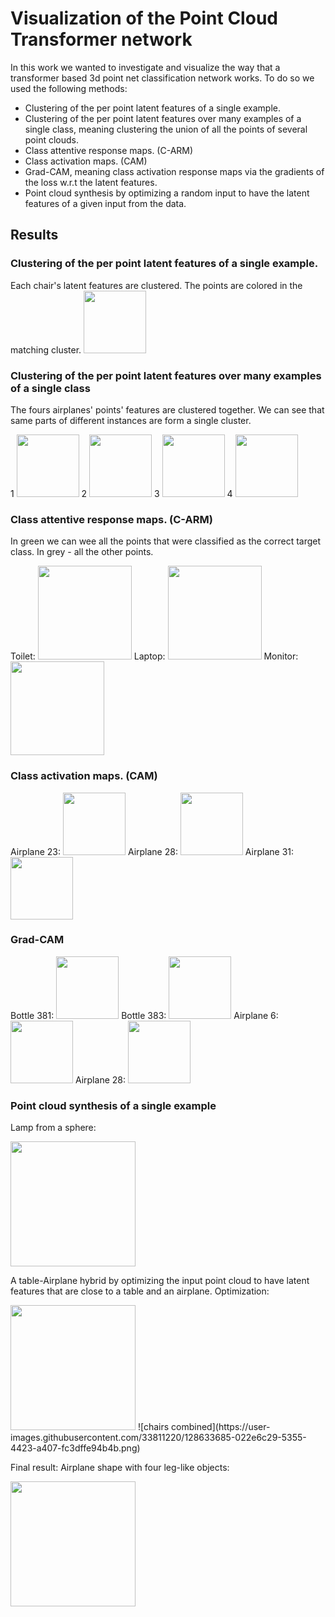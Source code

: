 # Visualization of the Point Cloud Transformer network

In this work we wanted to investigate and visualize the way that a transformer based 3d point net classification network works.
To do so we used the following methods:

- Clustering of the per point latent features of a single example.
- Clustering of the per point latent features over many examples of a single class, meaning clustering the union of all the points of several point clouds.
- Class attentive response maps. (C-ARM)
- Class activation maps. (CAM)
- Grad-CAM, meaning class activation response maps via the gradients of the loss w.r.t the latent features.
- Point cloud synthesis by optimizing a random input to have the latent features of a given input from the data.

## Results

### Clustering of the per point latent features of a single example.
Each chair's latent features are clustered. The points are colored in the matching cluster. 
<img src="https://user-images.githubusercontent.com/33811220/128633694-0f313b2f-cdd3-47e8-94d3-4acd2552984f.png" height="100">

### Clustering of the per point latent features over many examples of a single class
The fours airplanes' points' features are clustered together. We can see that same parts of different instances are form a single cluster.

1 
<img src="https://user-images.githubusercontent.com/33811220/128633034-62567a52-b5c3-432c-affe-cf6b4548b69e.gif" height="100">
2 
<img src="https://user-images.githubusercontent.com/33811220/128633040-19a97a1a-f749-47a7-ae34-490fe96fc068.gif" height="100">
3 
<img src="https://user-images.githubusercontent.com/33811220/128633042-f9b72082-603a-4915-9f84-f6d465a14ffb.gif" height="100">
4 
<img src="https://user-images.githubusercontent.com/33811220/128633043-3bc02519-02e6-4928-9915-679ad09b1fd2.gif" height="100">

### Class attentive response maps. (C-ARM)
In green we can wee all the points that were classified as the correct target class. In grey - all the other points.

Toilet:
<img src="https://user-images.githubusercontent.com/33811220/128632945-ad105411-4326-4d01-afad-cda933e15f99.gif" height="150">
Laptop:
<img src="https://user-images.githubusercontent.com/33811220/128632947-d85e23da-d13b-43b3-8414-06b68c98ef6a.gif" height="150">
Monitor:
<img src="https://user-images.githubusercontent.com/33811220/128632950-d2b8f638-5e35-4b16-bcf3-2683aababd9d.gif" height="150">


### Class activation maps. (CAM)
Airplane 23:
<img src="https://user-images.githubusercontent.com/33811220/128632524-8dba8361-f101-44d3-8fad-0c4ae9178f53.gif" height="100">
Airplane 28:
<img src="https://user-images.githubusercontent.com/33811220/128632526-cbd050f5-990a-4ac5-be17-f866acfa9a5f.gif" height="100">
Airplane 31:
<img src="https://user-images.githubusercontent.com/33811220/128632529-5d5f59df-5335-4c76-97ba-348b73685338.gif" height="100">


### Grad-CAM
Bottle 381:
<img src="https://user-images.githubusercontent.com/33811220/128632887-310e62fa-d1fb-4bea-bc90-3ad8e495ef62.gif" height="100">
Bottle 383:
<img src="https://user-images.githubusercontent.com/33811220/128632888-fe7adc80-ee38-491f-a045-baced4e2380e.gif" height="100">
Airplane 6:
<img src="https://user-images.githubusercontent.com/33811220/128632892-19813515-569a-4fe1-8f7a-20f6f2468312.gif" height="100">
Airplane 28:
<img src="https://user-images.githubusercontent.com/33811220/128632893-f2b7ae7d-7083-47b3-b2ba-516967e85ec3.gif" height="100">


### Point cloud synthesis of a single example

Lamp from a sphere:

<img src="https://user-images.githubusercontent.com/33811220/128633287-fe87b862-41c0-4234-b766-fda6010901f5.gif" height="200">

A table-Airplane hybrid by optimizing the input point cloud to have latent features that are close to a table and an airplane.
Optimization:

<img src="https://user-images.githubusercontent.com/33811220/128633383-85601f18-7a27-463a-af95-7c43f939f259.gif" height="200">
![chairs combined](https://user-images.githubusercontent.com/33811220/128633685-022e6c29-5355-4423-a407-fc3dffe94b4b.png)

Final result: Airplane shape with four leg-like objects:

<img src="https://user-images.githubusercontent.com/33811220/128633487-8096bf33-cb13-4bad-845b-2662857cca9b.gif" height="200">





